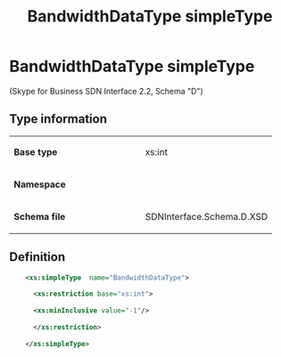﻿---
title: BandwidthDataType simpleType 
TOCTitle: BandwidthDataType simpleType
ms:assetid: 58c03120-8c23-de41-406d-4e5f74129b1b
ms:mtpsurl: https://msdn.microsoft.com/library/Mt171043(v=office.16)
ms:contentKeyID: 65855618
ms.date: 08/24/2015
mtps_version: v=office.16
dev_langs:
- xml
---

# BandwidthDataType simpleType 

(Skype for Business SDN Interface 2.2, Schema "D")


## Type information

<table>
<colgroup>
<col style="width: 50%" />
<col style="width: 50%" />
</colgroup>
<tbody>
<tr class="odd">
<td><p><strong>Base type</strong></p></td>
<td><p>xs:int</p></td>
</tr>
<tr class="even">
<td><p><strong>Namespace</strong></p></td>
<td><p></p></td>
</tr>
<tr class="odd">
<td><p><strong>Schema file</strong></p></td>
<td><p>SDNInterface.Schema.D.XSD</p></td>
</tr>
</tbody>
</table>


## Definition

```xml
    <xs:simpleType  name="BandwidthDataType">
    
      <xs:restriction base="xs:int">
    
      <xs:minInclusive value="-1"/>
    
      </xs:restriction>
      
    </xs:simpleType>
  
```

